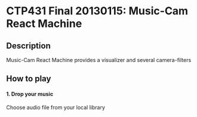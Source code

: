 CTP431 Final 20130115: Music-Cam React Machine
==============================================

Description
-----------
Music-Cam React Machine provides a visualizer and several camera-filters

How to play
-----------
#### 1. Drop your music ####
Choose audio file from your local library
